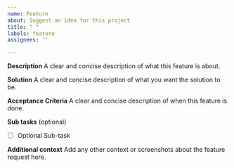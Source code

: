 ```yaml
---
name: Feature
about: Suggest an idea for this project
title: " "
labels: feature
assignees: ''

---
```


**Description**
A clear and concise description of what this feature is about.

**Solution**
A clear and concise description of what you want the solution to be.

**Acceptance Criteria**
A clear and concise description of when this feature is done.

**Sub tasks** (optional)
- [ ]  Optional Sub-task

**Additional context**
Add any other context or screenshots about the feature request here.
